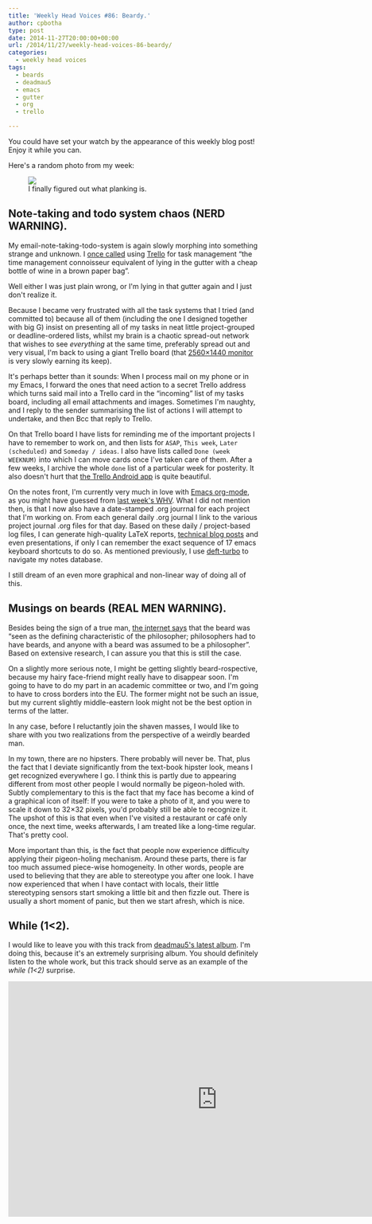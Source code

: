```yaml
---
title: 'Weekly Head Voices #86: Beardy.'
author: cpbotha
type: post
date: 2014-11-27T20:00:00+00:00
url: /2014/11/27/weekly-head-voices-86-beardy/
categories:
  - weekly head voices
tags:
  - beards
  - deadmau5
  - emacs
  - gutter
  - org
  - trello

---
```

You could have set your watch by the appearance of this weekly blog post! Enjoy it while you can. 

Here's a random photo from my week: <figure style="width: 300px" class="wp-caption alignnone"><a href="http://cpbotha.net/wp-content/uploads/2014/11/wpid-millhouse_kitchen_plank.jpg" data-rel="lightbox-image-0" data-rl_title="" data-rl_caption="" title="">![][1]</a><figcaption class="wp-caption-text">I finally figured out what planking is.</figcaption></figure> 

## Note-taking and todo system chaos (NERD WARNING).

My email-note-taking-todo-system is again slowly morphing into something strange and unknown. I <a href="http://noeskasmit.com/comparison-of-task-managers-rtm-astrid-wunderlist-todoist/#comment-71">once called</a> using <a href="https://trello.com/">Trello</a> for task management &#8220;the time management connoisseur equivalent of lying in the gutter with a cheap bottle of wine in a brown paper bag&#8221;.

Well either I was just plain wrong, or I'm lying in that gutter again and I just don't realize it.

Because I became very frustrated with all the task systems that I tried (and committed to) because all of them (including the one I designed together with big G) insist on presenting all of my tasks in neat little project-grouped or deadline-ordered lists, whilst my brain is a chaotic spread-out network that wishes to see <i>everything</i> at the same time, preferably spread out and very visual, I'm back to using a giant Trello board (that <a href="http://vxlabs.com/2014/08/08/driving-the-dell-u2713hm-at-2650x1440-from-the-hdmi-output-of-the-acer-v3-571g/">2560&#215;1440 monitor</a> is very slowly earning its keep).

It's perhaps better than it sounds: When I process mail on my phone or in my Emacs, I forward the ones that need action to a secret Trello address which turns said mail into a Trello card in the &#8220;incoming&#8221; list of my tasks board, including all email attachments and images. Sometimes I'm naughty, and I reply to the sender summarising the list of actions I will attempt to undertake, and then Bcc that reply to Trello.

On that Trello board I have lists for reminding me of the important projects I have to remember to work on, and then lists for <code>ASAP</code>, <code>This week</code>, <code>Later (scheduled)</code> and <code>Someday / ideas</code>. I also have lists called <code>Done (week WEEKNUM)</code> into which I can move cards once I've taken care of them. After a few weeks, I archive the whole <code>done</code> list of a particular week for posterity. It also doesn't hurt that <a href="https://play.google.com/store/apps/details?id=com.trello">the Trello Android app</a> is quite beautiful.

On the notes front, I'm currently very much in love with <a href="http://orgmode.org/">Emacs org-mode</a>, as you might have guessed from <a href="http://cpbotha.net/2014/11/20/weekly-head-voices-85-gone-south/">last week's WHV</a>. What I did not mention then, is that I now also have a date-stamped .org jourrnal for each project that I'm working on. From each general daily .org journal I link to the various project journal .org files for that day. Based on these daily / project-based log files, I can generate high-quality LaTeX reports, <a href="http://vxlabs.com/2014/06/16/level-sets-the-practical-10-minute-introduction/">technical blog posts</a> and even presentations, if only I can remember the exact sequence of 17 emacs keyboard shortcuts to do so. As mentioned previously, I use <a href="https://github.com/cpbotha/deft-turbo">deft-turbo</a> to navigate my notes database.

I still dream of an even more graphical and non-linear way of doing all of this.

## Musings on beards (REAL MEN WARNING).

Besides being the sign of a true man, <a href="http://en.wikipedia.org/wiki/Beard#The_.22Philosopher.27s_beard.22">the internet says</a> that the beard was &#8220;seen as the defining characteristic of the philosopher; philosophers had to have beards, and anyone with a beard was assumed to be a philosopher&#8221;. Based on extensive research, I can assure you that this is still the case.

On a slightly more serious note, I might be getting slightly beard-rospective, because my hairy face-friend might really have to disappear soon. I'm going to have to do my part in an academic committee or two, and I'm going to have to cross borders into the EU. The former might not be such an issue, but my current slightly middle-eastern look might not be the best option in terms of the latter.

In any case, before I reluctantly join the shaven masses, I would like to share with you two realizations from the perspective of a weirdly bearded man.

In my town, there are no hipsters. There probably will never be. That, plus the fact that I deviate significantly from the text-book hipster look, means I get recognized everywhere I go. I think this is partly due to appearing different from most other people I would normally be pigeon-holed with. Subtly complementary to this is the fact that my face has become a kind of a graphical icon of itself: If you were to take a photo of it, and you were to scale it down to 32&#215;32 pixels, you'd probably still be able to recognize it. The upshot of this is that even when I've visited a restaurant or café only once, the next time, weeks afterwards, I am treated like a long-time regular. That's pretty cool.

More important than this, is the fact that people now experience difficulty applying their pigeon-holing mechanism. Around these parts, there is far too much assumed piece-wise homogeneity. In other words, people are used to believing that they are able to stereotype you after one look. I have now experienced that when I have contact with locals, their little stereotyping sensors start smoking a little bit and then fizzle out. There is usually a short moment of panic, but then we start afresh, which is nice.

## While (1<2).

I would like to leave you with this track from <a href="http://en.wikipedia.org/wiki/While(1_Is_Less_Than_2)">deadmau5's latest album</a>. I'm doing this, because it's an extremely surprising album. You should definitely listen to the whole work, but this track should serve as an example of the <i>while (1<2)</i> surprise.

<div class="jetpack-video-wrapper">
<div class="embed-vimeo" style="text-align: center;">
<iframe src="https://player.vimeo.com/video/101257125" width="840" height="473" frameborder="0" webkitallowfullscreen mozallowfullscreen allowfullscreen></iframe>
</div>
</div>

 [1]: http://cpbotha.net/wp-content/uploads/2014/11/wpid-millhouse_kitchen_plank-300x225.jpg

